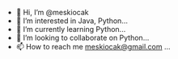 - 👋 Hi, I’m @meskiocak
- 👀 I’m interested in Java, Python...
- 🌱 I’m currently learning Python...
- 💞️ I’m looking to collaborate on Python...
- 📫 How to reach me meskiocak@gmail.com ...

<!---
meskiocak/meskiocak is a ✨ special ✨ repository because its `README.md` (this file) appears on your GitHub profile.
You can click the Preview link to take a look at your changes.
--->

